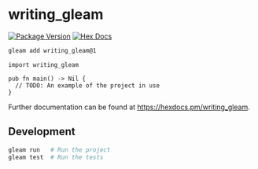 # writing_gleam

[![Package Version](https://img.shields.io/hexpm/v/writing_gleam)](https://hex.pm/packages/writing_gleam)
[![Hex Docs](https://img.shields.io/badge/hex-docs-ffaff3)](https://hexdocs.pm/writing_gleam/)

```sh
gleam add writing_gleam@1
```
```gleam
import writing_gleam

pub fn main() -> Nil {
  // TODO: An example of the project in use
}
```

Further documentation can be found at <https://hexdocs.pm/writing_gleam>.

## Development

```sh
gleam run   # Run the project
gleam test  # Run the tests
```
